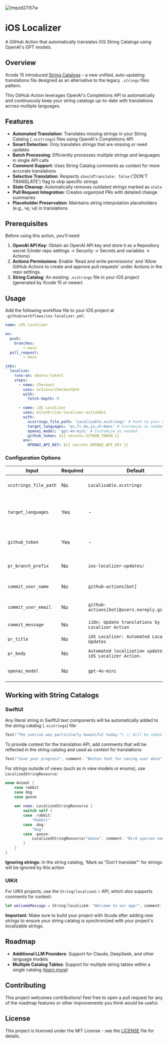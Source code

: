 ![tmpzd27i57w](https://github.com/user-attachments/assets/6c3c3049-8d56-488b-85e9-2597209a7116)

# iOS Localizer

A GitHub Action that automatically translates iOS String Catalogs using OpenAI's GPT models.

## Overview

Xcode 15 introduced [String Catalogs](https://developer.apple.com/documentation/xcode/localizing-and-varying-text-with-a-string-catalog) – a new unified, auto-updating translations file designed as an alternative to the legacy `.strings` files pattern.

This GitHub Action leverages OpenAI's Completions API to automatically and continuously keep your string catalogs up-to-date with translations across multiple languages.

## Features

- **Automated Translation**: Translates missing strings in your String Catalog (`.xcstrings`) files using OpenAI's Completions API
- **Smart Detection**: Only translates strings that are missing or need updates
- **Batch Processing**: Efficiently processes multiple strings and languages in single API calls
- **Comment Support**: Uses String Catalog comments as context for more accurate translations
- **Selective Translation**: Respects `shouldTranslate: false` ('DON'T TRANSLATE') flag to skip specific strings
- **Stale Cleanup**: Automatically removes outdated strings marked as `stale`
- **Pull Request Integration**: Creates organized PRs with detailed change summaries
- **Placeholder Preservation**: Maintains string interpolation placeholders (e.g., `%@`, `%d`) in translations

## Prerequisites

Before using this action, you'll need:

1. **OpenAI API Key**: Obtain an OpenAI API key and store it as a Repository secret (Under repo settings → Security → Secrets and variables → Actions)
2. **Actions Permissions**: Enable 'Read and write permissions' and 'Allow GitHub Actions to create and approve pull requests' under Actions in the repo settings.
3. **String Catalog**: An existing `.xcstrings` file in your iOS project (generated by Xcode 15 or newer)

## Usage

Add the following workflow file to your iOS project at `.github/workflows/ios-localizer.yml`:

```yaml
name: iOS Localizer

on:
  push:
    branches:
        - main
  pull_request:
        - main

jobs:
  localize:
    runs-on: ubuntu-latest
    steps:
      - name: Checkout
        uses: actions/checkout@v4
        with:
          fetch-depth: 0

      - name: iOS Localizer
        uses: eilonkr/ios-localizer-action@v1
        with:
          xcstrings_file_path: 'Localizable.xcstrings' # Path to your String Catalog in your project
          target_languages: 'es,fr,de,ja,zh-Hans' # Customize as needed
          openai_model: 'gpt-4o-mini' # Customize as needed
          github_token: ${{ secrets.GITHUB_TOKEN }}
        env:
          OPENAI_API_KEY: ${{ secrets.OPENAI_API_KEY }}
```

### Configuration Options

| Input | Required | Default | Description |
|-------|----------|---------|-------------|
| `xcstrings_file_path` | No | `Localizable.xcstrings` | Path to your String Catalog file |
| `target_languages` | Yes | - | Comma-separated language codes (e.g., `es,fr,de`) |
| `github_token` | Yes | - | GitHub token for creating PRs |
| `pr_branch_prefix` | No | `ios-localizer-updates/` | Prefix for PR branch names |
| `commit_user_name` | No | `github-actions[bot]` | Git commit author name |
| `commit_user_email` | No | `github-actions[bot]@users.noreply.github.com` | Git commit author email |
| `commit_message` | No | `i18n: Update translations by iOS Localizer Action` | Commit message |
| `pr_title` | No | `iOS Localizer: Automated Localization Updates` | Pull request title |
| `pr_body` | No | `Automated localization updates by the iOS Localizer Action.` | Pull request body |
| `openai_model` | No | `gpt-4o-mini` | OpenAI model to use |

## Working with String Catalogs

### SwiftUI

Any literal string in SwiftUI text components will be automatically added to the string catalog (`.xcstrings`) file:

```swift
Text("The sunrise was particularly beautiful today.") // Will be added to the string catalog
```

To provide context for the translation API, add comments that will be reflected in the string catalog and used as context for translations:

```swift
Text("Save your progress", comment: "Button text for saving user data")
```

For strings outside of views (such as in view models or enums), use `LocalizedStringResource`:

```swift
enum Animal {
    case rabbit
    case dog
    case goose
    
    var name: LocalizedStringResource {
        switch self {
        case .rabbit:
            "Rabbit"
        case .dog:
            "Dog"
        case .goose:
            LocalizedStringResource("Goose", comment: "Bird species name")
        }
    }
}
```

**Ignoring strings**: In the string catalog, 'Mark as "Don't translate"' for strings will be ignored by this action

### UIKit

For UIKit projects, use the `String(localized:)` API, which also supports comments for context:

```swift
let welcomeMessage = String(localized: "Welcome to our app!", comment: "Greeting shown on app launch")
```

**Important**: Make sure to build your project with Xcode after adding new strings to ensure your string catalog is synchronized with your project's localizable strings.

## Roadmap

- **Additional LLM Providers**: Support for Claude, DeepSeek, and other language models
- **Multiple Catalog Tables**: Support for multiple string tables within a single catalog ([learn more](https://developer.apple.com/documentation/xcode/localizing-and-varying-text-with-a-string-catalog))

## Contributing

This project welcomes contributions! Feel free to open a pull request for any of the roadmap features or other improvements you think would be useful.

## License

This project is licensed under the MIT License - see the [LICENSE](LICENSE) file for details.


